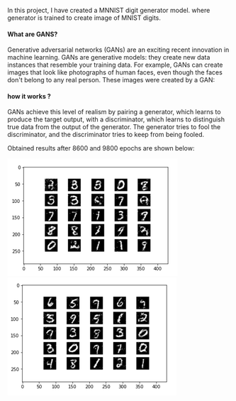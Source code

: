 In this project, I have created a MNNIST digit generator model. where generator is trained to create image of MNIST digits. 

#### What are GANS? 
Generative adversarial networks (GANs) are an exciting recent innovation in machine learning. GANs are generative models: they create new data instances that resemble your training data. For example, GANs can create images that look like photographs of human faces, even though the faces don't belong to any real person. These images were created by a GAN:

#### how it works ?
GANs achieve this level of realism by pairing a generator, which learns to produce the target output, with a discriminator, which learns to distinguish true data from the output of the generator. The generator tries to fool the discriminator, and the discriminator tries to keep from being fooled.

Obtained results after 8600 and 9800 epochs are shown below:

<img src=./img/Result_8600.PNG><img src=./img/Result_9800.PNG>